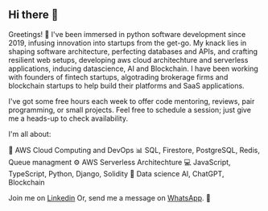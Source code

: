 ## Hi there 👋
Greetings! 🌟 I've been immersed in python software development since 2019, infusing innovation into startups from the get-go. My knack lies in shaping software architecture, perfecting databases and APIs, and crafting resilient web setups, developing aws cloud architechture and serverless applications, inducing datascience, AI and Blockchain.
I have been working with founders of fintech startups, algotrading brokerage firms and blockchain startups to help build their platforms and SaaS applications.

I've got some free hours each week to offer code mentoring, reviews, pair programming, or small projects. Feel free to schedule a session; just give me a heads-up to check availability.

I'm all about:

🚀 AWS Cloud Computing and DevOps
📊 SQL, Firestore, PostgreSQL, Redis, Queue managment
⚙️ AWS Serverless Architechture
💻 JavaScript, TypeScript, Python, Django, Solidity
🤖 Data science AI, ChatGPT, Blockchain

Join me on [Linkedin](https://www.linkedin.com/in/srujan-kachhwaha-3098a2189/) Or, send me a message on [WhatsApp](https://wa.me/918982938400). 🚀
